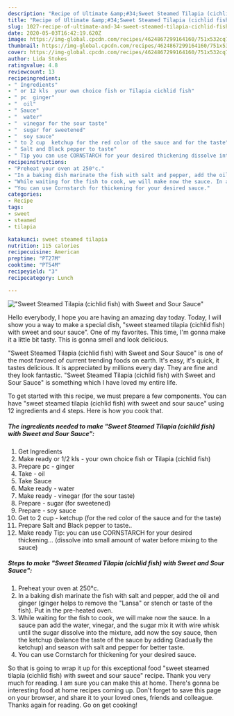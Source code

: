 ```yaml
---
description: "Recipe of Ultimate &amp;#34;Sweet Steamed Tilapia (cichlid fish) with Sweet and Sour Sauce&amp;#34;"
title: "Recipe of Ultimate &amp;#34;Sweet Steamed Tilapia (cichlid fish) with Sweet and Sour Sauce&amp;#34;"
slug: 1027-recipe-of-ultimate-and-34-sweet-steamed-tilapia-cichlid-fish-with-sweet-and-sour-sauce-and-34
date: 2020-05-03T16:42:19.620Z
image: https://img-global.cpcdn.com/recipes/4624867299164160/751x532cq70/sweet-steamed-tilapia-cichlid-fish-with-sweet-and-sour-sauce-recipe-main-photo.jpg
thumbnail: https://img-global.cpcdn.com/recipes/4624867299164160/751x532cq70/sweet-steamed-tilapia-cichlid-fish-with-sweet-and-sour-sauce-recipe-main-photo.jpg
cover: https://img-global.cpcdn.com/recipes/4624867299164160/751x532cq70/sweet-steamed-tilapia-cichlid-fish-with-sweet-and-sour-sauce-recipe-main-photo.jpg
author: Lida Stokes
ratingvalue: 4.8
reviewcount: 13
recipeingredient:
- " Ingredients"
- " or 12 kls  your own choice fish or Tilapia cichlid fish"
- " pc  ginger"
- "  oil"
- " Sauce"
- "  water"
- "  vinegar for the sour taste"
- "  sugar for sweetened"
- "  soy sauce"
- " to 2 cup  ketchup for the red color of the sauce and for the taste"
- " Salt and Black pepper to taste"
- " Tip you can use CORNSTARCH for your desired thickening dissolve into small amount of water before mixing to the sauce"
recipeinstructions:
- "Preheat your oven at 250°c."
- "In a baking dish marinate the fish with salt and pepper, add the oil and ginger (ginger helps to remove the &#34;Lansa&#34; or stench or taste of the fish). Put in the pre-heated oven."
- "While waiting for the fish to cook, we will make now the sauce. In a sauce pan add the water, vinegar, and the sugar mix it with wire whisk until the sugar dissolve into the mixture, add now the soy sauce, then the ketchup (balance the taste of the sauce by adding Gradually the ketchup) and season with salt and pepper for better taste."
- "You can use Cornstarch for thickening for your desired sauce."
categories:
- Recipe
tags:
- sweet
- steamed
- tilapia

katakunci: sweet steamed tilapia 
nutrition: 115 calories
recipecuisine: American
preptime: "PT27M"
cooktime: "PT54M"
recipeyield: "3"
recipecategory: Lunch

---
```



![&#34;Sweet Steamed Tilapia (cichlid fish) with Sweet and Sour Sauce&#34;](https://img-global.cpcdn.com/recipes/4624867299164160/751x532cq70/sweet-steamed-tilapia-cichlid-fish-with-sweet-and-sour-sauce-recipe-main-photo.jpg)

Hello everybody, I hope you are having an amazing day today. Today, I will show you a way to make a special dish, &#34;sweet steamed tilapia (cichlid fish) with sweet and sour sauce&#34;. One of my favorites. This time, I'm gonna make it a little bit tasty. This is gonna smell and look delicious.



&#34;Sweet Steamed Tilapia (cichlid fish) with Sweet and Sour Sauce&#34; is one of the most favored of current trending foods on earth. It's easy, it's quick, it tastes delicious. It is appreciated by millions every day. They are fine and they look fantastic. &#34;Sweet Steamed Tilapia (cichlid fish) with Sweet and Sour Sauce&#34; is something which I have loved my entire life.


To get started with this recipe, we must prepare a few components. You can have &#34;sweet steamed tilapia (cichlid fish) with sweet and sour sauce&#34; using 12 ingredients and 4 steps. Here is how you cook that.

<!--inarticleads1-->

##### The ingredients needed to make &#34;Sweet Steamed Tilapia (cichlid fish) with Sweet and Sour Sauce&#34;:

1. Get  Ingredients
1. Make ready  or 1/2 kls - your own choice fish or Tilapia (cichlid fish)
1. Prepare  pc - ginger
1. Take  - oil
1. Take  Sauce
1. Make ready  - water
1. Make ready  - vinegar (for the sour taste)
1. Prepare  - sugar (for sweetened)
1. Prepare  - soy sauce
1. Get  to 2 cup - ketchup (for the red color of the sauce and for the taste)
1. Prepare  Salt and Black pepper to taste..
1. Make ready  Tip: you can use CORNSTARCH for your desired thickening... (dissolve into small amount of water before mixing to the sauce)




<!--inarticleads2-->

##### Steps to make &#34;Sweet Steamed Tilapia (cichlid fish) with Sweet and Sour Sauce&#34;:

1. Preheat your oven at 250°c.
1. In a baking dish marinate the fish with salt and pepper, add the oil and ginger (ginger helps to remove the &#34;Lansa&#34; or stench or taste of the fish). Put in the pre-heated oven.
1. While waiting for the fish to cook, we will make now the sauce. In a sauce pan add the water, vinegar, and the sugar mix it with wire whisk until the sugar dissolve into the mixture, add now the soy sauce, then the ketchup (balance the taste of the sauce by adding Gradually the ketchup) and season with salt and pepper for better taste.
1. You can use Cornstarch for thickening for your desired sauce.




So that is going to wrap it up for this exceptional food &#34;sweet steamed tilapia (cichlid fish) with sweet and sour sauce&#34; recipe. Thank you very much for reading. I am sure you can make this at home. There's gonna be interesting food at home recipes coming up. Don't forget to save this page on your browser, and share it to your loved ones, friends and colleague. Thanks again for reading. Go on get cooking!
